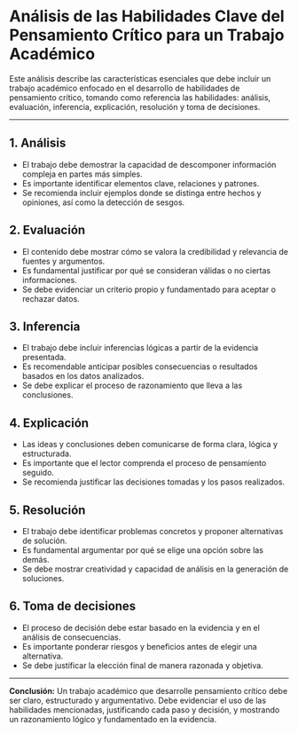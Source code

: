 # Análisis de las Habilidades Clave del Pensamiento Crítico para un Trabajo Académico

Este análisis describe las características esenciales que debe incluir un trabajo académico enfocado en el desarrollo de habilidades de pensamiento crítico, tomando como referencia las habilidades: análisis, evaluación, inferencia, explicación, resolución y toma de decisiones.

---

## 1. Análisis
- El trabajo debe demostrar la capacidad de descomponer información compleja en partes más simples.
- Es importante identificar elementos clave, relaciones y patrones.
- Se recomienda incluir ejemplos donde se distinga entre hechos y opiniones, así como la detección de sesgos.

## 2. Evaluación
- El contenido debe mostrar cómo se valora la credibilidad y relevancia de fuentes y argumentos.
- Es fundamental justificar por qué se consideran válidas o no ciertas informaciones.
- Se debe evidenciar un criterio propio y fundamentado para aceptar o rechazar datos.

## 3. Inferencia
- El trabajo debe incluir inferencias lógicas a partir de la evidencia presentada.
- Es recomendable anticipar posibles consecuencias o resultados basados en los datos analizados.
- Se debe explicar el proceso de razonamiento que lleva a las conclusiones.

## 4. Explicación
- Las ideas y conclusiones deben comunicarse de forma clara, lógica y estructurada.
- Es importante que el lector comprenda el proceso de pensamiento seguido.
- Se recomienda justificar las decisiones tomadas y los pasos realizados.

## 5. Resolución
- El trabajo debe identificar problemas concretos y proponer alternativas de solución.
- Es fundamental argumentar por qué se elige una opción sobre las demás.
- Se debe mostrar creatividad y capacidad de análisis en la generación de soluciones.

## 6. Toma de decisiones
- El proceso de decisión debe estar basado en la evidencia y en el análisis de consecuencias.
- Es importante ponderar riesgos y beneficios antes de elegir una alternativa.
- Se debe justificar la elección final de manera razonada y objetiva.

---

**Conclusión:**
Un trabajo académico que desarrolle pensamiento crítico debe ser claro, estructurado y argumentativo. Debe evidenciar el uso de las habilidades mencionadas, justificando cada paso y decisión, y mostrando un razonamiento lógico y fundamentado en la evidencia.
